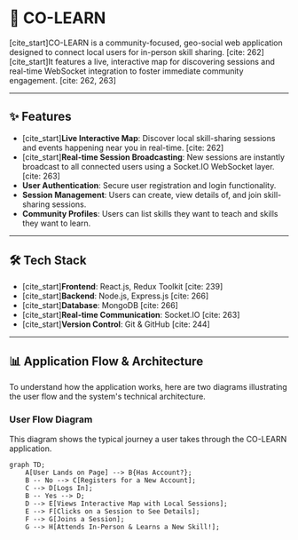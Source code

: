 # 🚀 CO-LEARN

[cite_start]CO-LEARN is a community-focused, geo-social web application designed to connect local users for in-person skill sharing. [cite: 262] [cite_start]It features a live, interactive map for discovering sessions and real-time WebSocket integration to foster immediate community engagement. [cite: 262, 263]

---

## ✨ Features

-   [cite_start]**Live Interactive Map**: Discover local skill-sharing sessions and events happening near you in real-time. [cite: 262]
-   [cite_start]**Real-time Session Broadcasting**: New sessions are instantly broadcast to all connected users using a Socket.IO WebSocket layer. [cite: 263]
-   **User Authentication**: Secure user registration and login functionality.
-   **Session Management**: Users can create, view details of, and join skill-sharing sessions.
-   **Community Profiles**: Users can list skills they want to teach and skills they want to learn.

---

## 🛠️ Tech Stack

-   [cite_start]**Frontend**: React.js, Redux Toolkit [cite: 239]
-   [cite_start]**Backend**: Node.js, Express.js [cite: 266]
-   [cite_start]**Database**: MongoDB [cite: 266]
-   [cite_start]**Real-time Communication**: Socket.IO [cite: 263]
-   [cite_start]**Version Control**: Git & GitHub [cite: 244]

---

## 📊 Application Flow & Architecture

To understand how the application works, here are two diagrams illustrating the user flow and the system's technical architecture.

### User Flow Diagram

This diagram shows the typical journey a user takes through the CO-LEARN application.

```mermaid
graph TD;
    A[User Lands on Page] --> B{Has Account?};
    B -- No --> C[Registers for a New Account];
    C --> D[Logs In];
    B -- Yes --> D;
    D --> E[Views Interactive Map with Local Sessions];
    E --> F[Clicks on a Session to See Details];
    F --> G[Joins a Session];
    G --> H[Attends In-Person & Learns a New Skill!];

